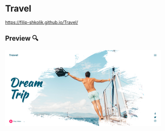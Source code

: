 # Travel

https://filip-shkolik.github.io/Travel/

## Preview :mag:
![Image alt](https://github.com/filip-shkolik/Travel/blob/main/preview/preview.png)
